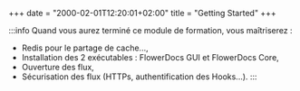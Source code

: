 +++
date = "2000-02-01T12:20:01+02:00"
title = "Getting Started"
+++

:::info
Quand vous aurez terminé ce module de formation, vous maîtriserez :

* Redis pour le partage de cache...,
* Installation des 2 exécutables : FlowerDocs GUI et FlowerDocs Core,
* Ouverture des flux,
* Sécurisation des flux (HTTPs, authentification des Hooks...).
:::